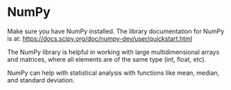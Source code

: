 # NumPy
Make sure you have NumPy installed.
The library documentation for NumPy is at: https://docs.scipy.org/doc/numpy-dev/user/quickstart.html

The NumPy library is helpful in working with large multidimensional arrays and matrices, where all elements are of the same type (int, float, etc).

NumPy can help with statistical analysis with functions like mean, median, and standard deviation.   
